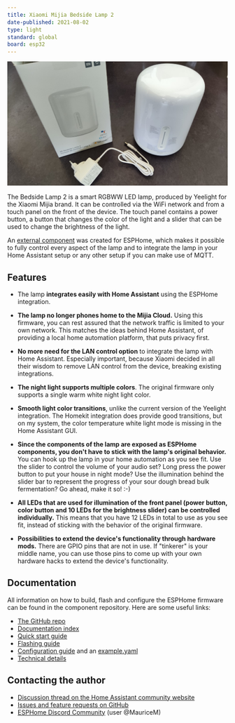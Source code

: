 ```yaml
---
title: Xiaomi Mijia Bedside Lamp 2
date-published: 2021-08-02
type: light
standard: global
board: esp32
---
```


![Product Image](Xiaomi_Mijia_Bedside_Lamp_2.jpg "Product Image")

The Bedside Lamp 2 is a smart RGBWW LED lamp, produced by Yeelight for the Xiaomi Mijia brand. It can be controlled via
the WiFi network and from a touch panel on the front of the device. The touch panel contains a power button, a button
that changes the color of the light and a slider that can be used to change the brightness of the light.

An [external component](https://github.com/mmakaay/esphome-xiaomi_bslamp2) was created for ESPHome, which makes it
possible to fully control every aspect of the lamp and to integrate the lamp in your Home Assistant setup or any other
setup if you can make use of MQTT.

## Features

* The lamp **integrates easily with Home Assistant** using the ESPHome integration.

* **The lamp no longer phones home to the Mijia Cloud.** Using this firmware, you can rest assured
  that the network traffic is limited to your own network. This matches the ideas behind Home
  Assistant, of providing a local home automation platform, that puts privacy first.

* **No more need for the LAN control option** to integrate the lamp with Home Assistant. Especially
  important, because Xiaomi decided in all their wisdom to remove LAN control from the device,
  breaking existing integrations.

* **The night light supports multiple colors**. The original firmware only supports a single warm
  white night light color.

* **Smooth light color transitions**, unlike the current version of the Yeelight integration. The
  Homekit integration does provide good transitions, but on my system, the color temperature white
  light mode is missing in the Home Assistant GUI.

* **Since the components of the lamp are exposed as ESPHome components, you don't have to stick with
  the lamp's original behavior.** You can hook up the lamp in your home automation as you see fit.
  Use the slider to control the volume of your audio set? Long press the power button to put your
  house in night mode? Use the illumination behind the slider bar to represent the progress of your
  sour dough bread bulk fermentation? Go ahead, make it so! :-)

* **All LEDs that are used for illumination of the front panel (power button, color button and
  10 LEDs for the brightness slider) can be controlled individually.** This means that you have
  12 LEDs in total to use as you see fit, instead of sticking with the behavior of the original
  firmware.

* **Possibilities to extend the device's functionality through hardware mods.** There are GPIO pins
  that are not in use. If "tinkerer" is your middle name, you can use those pins to come up with
  your own hardware hacks to extend the device's functionality.

## Documentation

All information on how to build, flash and configure the ESPHome firmware can be found in the component repository. Here
are some useful links:

* [The GitHub repo](https://github.com/mmakaay/esphome-xiaomi_bslamp2)
* [Documentation index](https://github.com/mmakaay/esphome-xiaomi_bslamp2/blob/dev/README.md)
* [Quick start guide](https://github.com/mmakaay/esphome-xiaomi_bslamp2/blob/dev/README.md#quick-start-guide)
* [Flashing guide](https://github.com/mmakaay/esphome-xiaomi_bslamp2/blob/dev/doc/flashing.md)
* [Configuration guide](https://github.com/mmakaay/esphome-xiaomi_bslamp2/blob/dev/doc/configuration.md)
  and an [example.yaml](https://github.com/mmakaay/esphome-xiaomi_bslamp2/blob/dev/example.yaml)
* [Technical details](https://github.com/mmakaay/esphome-xiaomi_bslamp2/blob/dev/doc/technical_details.md)

## Contacting the author

*
  [Discussion thread on the Home Assistant community website](https://community.home-assistant.io/t/custom-firmware-esphome-xiaomi-bslamp2/284406)
* [Issues and feature requests on GitHub](https://github.com/mmakaay/esphome-xiaomi_bslamp2/issues)
* [ESPHome Discord Community](https://discord.gg/KhAMKrd) (user @MauriceM)
